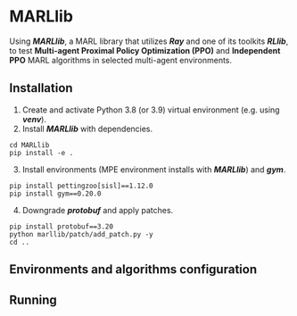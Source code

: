 # MARLlib
Using ***MARLlib***, a MARL library that utilizes ***Ray*** and one of its toolkits ***RLlib***, to test **Multi-agent Proximal Policy Optimization (PPO)** and **Independent PPO** MARL algorithms in selected multi-agent environments.

## Installation
1. Create and activate Python 3.8 (or 3.9) virtual environment (e.g. using ***venv***).
2. Install ***MARLlib*** with dependencies.
```
cd MARLlib
pip install -e .
```
3. Install environments (MPE environment installs with ***MARLlib***) and ***gym***.
```
pip install pettingzoo[sisl]==1.12.0
pip install gym==0.20.0
```
4. Downgrade ***protobuf*** and apply patches.
```
pip install protobuf==3.20
python marllib/patch/add_patch.py -y
cd ..
```

## Environments and algorithms configuration

## Running

